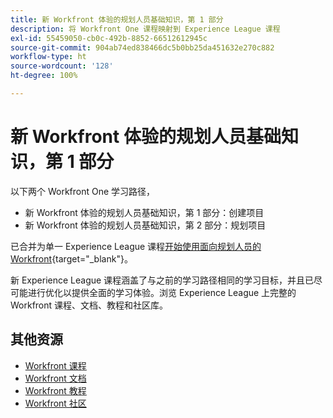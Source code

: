 ```yaml
---
title: 新 Workfront 体验的规划人员基础知识，第 1 部分
description: 将 Workfront One 课程映射到 Experience League 课程
exl-id: 55459050-cb0c-492b-8852-66512612945c
source-git-commit: 904ab74ed838466dc5b0bb25da451632e270c882
workflow-type: ht
source-wordcount: '128'
ht-degree: 100%

---
```


# 新 Workfront 体验的规划人员基础知识，第 1 部分

以下两个 Workfront One 学习路径，

* 新 Workfront 体验的规划人员基础知识，第 1 部分：创建项目
* 新 Workfront 体验的规划人员基础知识，第 2 部分：规划项目

已合并为单一 Experience League 课程[开始使用面向规划人员的 Workfront](https://experienceleague.adobe.com/?recommended=Workfront-U-1-2022.1.planners){target="_blank"}。

新 Experience League 课程涵盖了与之前的学习路径相同的学习目标，并且已尽可能进行优化以提供全面的学习体验。浏览 Experience League 上完整的 Workfront 课程、文档、教程和社区库。

## 其他资源

* [Workfront 课程](https://experienceleague.adobe.com/?lang=en&amp;Solution=Workfront#courses)
* [Workfront 文档](https://experienceleague.adobe.com/docs/workfront.html)
* [Workfront 教程](https://experienceleague.adobe.com/docs/workfront-learn/tutorials-workfront/home.html)
* [Workfront 社区](https://experienceleaguecommunities.adobe.com/t5/workfront/ct-p/workfront)
